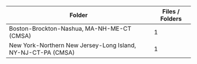 | Folder                                                       |   Files / Folders |
|--------------------------------------------------------------|-------------------|
| Boston-Brockton-Nashua, MA-NH-ME-CT (CMSA)                   |                 1 |
| New York-Northern New Jersey-Long Island, NY-NJ-CT-PA (CMSA) |                 1 |